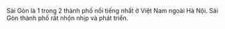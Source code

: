Sài Gòn là 1 trong 2 thành phố nổi tiếng nhất ở Việt Nam ngoài Hà Nội. Sài Gòn thành phố rất nhộn nhịp và phát triển.